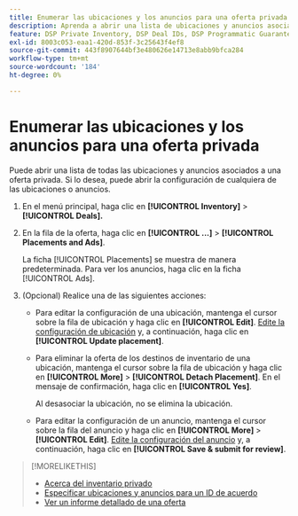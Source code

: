```yaml
---
title: Enumerar las ubicaciones y los anuncios para una oferta privada
description: Aprenda a abrir una lista de ubicaciones y anuncios asociados a una oferta privada.
feature: DSP Private Inventory, DSP Deal IDs, DSP Programmatic Guaranteed Deals
exl-id: 8003c053-eaa1-420d-853f-3c25643f4ef8
source-git-commit: 443f8907644bf3e480626e14713e8abb9bfca284
workflow-type: tm+mt
source-wordcount: '184'
ht-degree: 0%

---
```


# Enumerar las ubicaciones y los anuncios para una oferta privada

Puede abrir una lista de todas las ubicaciones y anuncios asociados a una oferta privada. Si lo desea, puede abrir la configuración de cualquiera de las ubicaciones o anuncios.

1. En el menú principal, haga clic en **[!UICONTROL Inventory]** > **[!UICONTROL Deals].**

1. En la fila de la oferta, haga clic en **[!UICONTROL ...]** > **[!UICONTROL Placements and Ads]**.

   La ficha [!UICONTROL Placements] se muestra de manera predeterminada. Para ver los anuncios, haga clic en la ficha [!UICONTROL Ads].

1. (Opcional) Realice una de las siguientes acciones:

   * Para editar la configuración de una ubicación, mantenga el cursor sobre la fila de ubicación y haga clic en **[!UICONTROL Edit]**. [Edite la configuración de ubicación](/help/dsp/campaign-management/placements/placement-settings.md) y, a continuación, haga clic en **[!UICONTROL Update placement]**.

   * Para eliminar la oferta de los destinos de inventario de una ubicación, mantenga el cursor sobre la fila de ubicación y haga clic en **[!UICONTROL More]** > **[!UICONTROL Detach Placement]**. En el mensaje de confirmación, haga clic en **[!UICONTROL Yes]**.

     Al desasociar la ubicación, no se elimina la ubicación.

   * Para editar la configuración de un anuncio, mantenga el cursor sobre la fila del anuncio y haga clic en **[!UICONTROL More]** > **[!UICONTROL Edit]**. [Edite la configuración del anuncio](/help/dsp/campaign-management/ads/ad-edit.md) y, a continuación, haga clic en **[!UICONTROL Save & submit for review]**.

>[!MORELIKETHIS]
>
>* [Acerca del inventario privado](private-inventory-about.md)
>* [Especificar ubicaciones y anuncios para un ID de acuerdo](deal-id-attach-placements.md)
>* [Ver un informe detallado de una oferta](deal-view-report.md)
